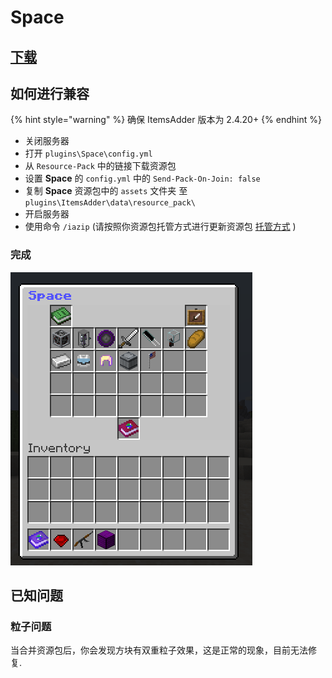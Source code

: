 # Space

## [下载](https://www.spigotmc.org/resources/space.59572/)

## 如何进行兼容

{% hint style="warning" %}
确保 ItemsAdder 版本为 2.4.20+
{% endhint %}


* 关闭服务器
* 打开 `plugins\Space\config.yml`
* 从 `Resource-Pack` 中的链接下载资源包
* 设置 **Space** 的  `config.yml` 中的 `Send-Pack-On-Join: false` 
* 复制 **Space** 资源包中的 `assets` 文件夹 至 `plugins\ItemsAdder\data\resource_pack\`
* 开启服务器
* 使用命令 `/iazip` (请按照你资源包托管方式进行更新资源包 [托管方式](../../plugin-usage/resourcepack-hosting/) )

### 完成

![](<../../.gitbook/assets/image (40) (1) (1) (1) (1).png>)

## 已知问题

### 粒子问题

当合并资源包后，你会发现方块有双重粒子效果，这是正常的现象，目前无法修复.

###

